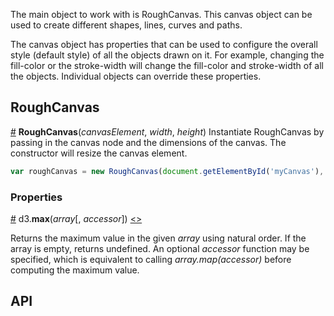 The main object to work with is RoughCanvas. This canvas object can  be used to create different shapes, lines, curves and paths. 

The canvas object has properties that can be used to configure the overall style (default style) of all the objects drawn on it. For example, changing the fill-color or the stroke-width will change the fill-color and stroke-width of all the objects. Individual objects can override these properties. 

## RoughCanvas

<a name="constructor" href="#constructor">#</a> <b>RoughCanvas</b>(<i>canvasElement</i>, <i>width</i>, <i>height</i>)
Instantiate RoughCanvas by passing in the canvas node and the dimensions of the canvas. The constructor will resize the canvas element. 

```js
var roughCanvas = new RoughCanvas(document.getElementById('myCanvas'), 500, 500);
```

### Properties

<a name="max" href="#max">#</a> d3.<b>max</b>(<i>array</i>[, <i>accessor</i>]) [<>](https://github.com/d3/d3-array/blob/master/src/max.js "Source")

Returns the maximum value in the given *array* using natural order. If the array is empty, returns undefined. An optional *accessor* function may be specified, which is equivalent to calling *array.map(accessor)* before computing the maximum value.

## API

